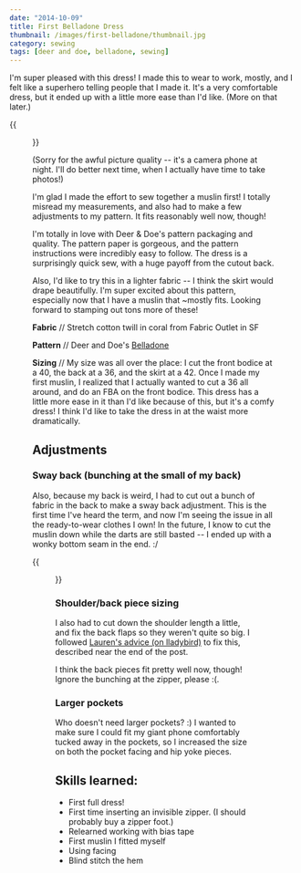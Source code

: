 ```yaml
---
date: "2014-10-09"
title: First Belladone Dress
thumbnail: /images/first-belladone/thumbnail.jpg
category: sewing
tags: [deer and doe, belladone, sewing]
---
```


I'm super pleased with this dress! I made this to wear to work, mostly, and I
felt like a superhero telling people that I made it. It's a very comfortable
dress, but it ended up with a little more ease than I'd like. (More on that later.)

{{<figure src="/images/first-belladone/front.jpg" class="left medium" title="Belladone Front" >}}

(Sorry for the awful picture quality -- it's a camera phone at night. I'll do better
next time, when I actually have time to take photos!)

I'm glad I made the effort to sew together a muslin first! I totally misread my
measurements, and also had to make a few adjustments to my pattern. It fits reasonably
well now, though!

I'm totally in love with Deer & Doe's pattern packaging and quality. The pattern paper
is gorgeous, and the pattern instructions were incredibly easy to follow. The dress
is a surprisingly quick sew, with a huge payoff from the cutout back.

Also, I'd like to try this in a lighter fabric -- I think the skirt would drape beautifully.
I'm super excited about this pattern, especially now that I have a muslin that ~mostly
fits. Looking forward to stamping out tons more of these!

**Fabric** // Stretch cotton twill in coral from Fabric Outlet in SF

**Pattern** // Deer and Doe's [Belladone](https://shop.deer-and-doe.fr/en/sewing-patterns/8-belladone-dress-pattern.html)

**Sizing** //
My size was all over the place: I cut the front bodice at a 40, the back at a 36,
and the skirt at a 42. Once I made my first muslin, I realized that I actually
wanted to cut a 36 all around, and do an FBA on the front bodice. This dress has
a little more ease in it than I'd like because of this, but it's a comfy dress!
I think I'd like to take the dress in at the waist more dramatically.


## Adjustments

### Sway back (bunching at the small of my back)

  Also, because my back is weird, I had to cut out a bunch of fabric in the back to
make a sway back adjustment. This is the first time I've heard the term, and now I'm
seeing the issue in all the ready-to-wear clothes I own! In the future, I know to
cut the muslin down while the darts are still basted -- I ended up with a wonky bottom
seam in the end. :/

{{<figure src="/images/first-belladone/back.jpg" class="right medium" title="Belladone Back" >}}

### Shoulder/back piece sizing

  I also had to cut down the shoulder length a little, and fix the back flaps so they weren't
quite so big. I followed [Lauren's advice (on lladybird)](http://lladybird.com/2013/07/29/completed-a-stripey-belladone/)
to fix this, described near the end of the post.

  I think the back pieces fit pretty well now, though! Ignore the bunching at the zipper, please :(.

### Larger pockets

  Who doesn't need larger pockets? :) I wanted to make sure I could fit my giant phone comfortably
  tucked away in the pockets, so I increased the size on both the pocket facing and hip yoke pieces.

## Skills learned:

- First full dress!
- First time inserting an invisible zipper. (I should probably buy a zipper foot.)
- Relearned working with bias tape
- First muslin I fitted myself
- Using facing
- Blind stitch the hem
